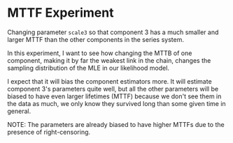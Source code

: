 # MTTF Experiment

Changing parameter `scale3` so that component 3 has a much smaller and larger MTTF
than the other components in the series system.


In this experiment, I want to see how changing the MTTB of one component, making
it by far the weakest link in the chain, changes the sampling distribution of
the MLE in our likelihood model.

I expect that it will bias the component estimators more. It will estimate
component 3's parameters quite well, but all the other parameters will be biased to
have even larger lifetimes (MTTF) because we don't see them in the data as much,
we only know they survived long than some given time in general.

NOTE: The parameters are already biased to have higher MTTFs due to the presence
      of right-censoring.
